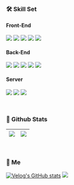 ### 🛠️ Skill Set
<h4 align="left">Front-End</h4>
<p align="left">
  <img src="https://img.shields.io/badge/JavaScript-F7DF1E?style=flat-square&logo=JavaScript&logoColor=black">
  <img src="https://img.shields.io/badge/HTML5-E34F26?style=flat-square&logo=HTML5&logoColor=white">
  <img src="https://img.shields.io/badge/CSS3-1572B6?style=flat-square&logo=CSS3&logoColor=white">
  <img src="https://img.shields.io/badge/react-61DAFB?style=flat-square&logo=react&logoColor=white">
  <img src="https://img.shields.io/badge/Figma-F24E1E?style=flat-square&logo=Figma&logoColor=white">
</p>

<h4 align="left">Back-End</h4>
<p align="left">
  <img src="https://img.shields.io/badge/Java-007396?style=flat-square&logo=Java&logoColor=white">
  <img src="https://img.shields.io/badge/spring-6DB33F?style=flat-square&logo=spring&logoColor=white">
  <img src="https://img.shields.io/badge/thymeleaf-005F0F?style=flat-square&logo=thymeleaf&logoColor=white">
  <img src="https://img.shields.io/badge/gradle-02303A?style=flat-square&logo=gradle&logoColor=white">
  <img src="https://img.shields.io/badge/node.js-5FA04E?style=flat-square&logo=nodedotjs&logoColor=white">
</p>

<h4 align="left">Server</h4>
<p align="left">
  <img src="https://img.shields.io/badge/Apache Tomcat-F8DC75?style=flat-square&logo=apachetomcat&logoColor=black"/>
  <img src="https://img.shields.io/badge/Oracle-F80000?style=flat-square&logo=Oracle&logoColor=white">
  <img src="https://img.shields.io/badge/dbeaver-382923?style=flat-square&logo=dbeaver&logoColor=white">
</p>
</p>

<br>

### 🔗 Github Stats
<table>
  <thead>
    <tr>
      <th>
          <a href="https://github.com/anuraghazra/github-readme-stats">
            <img align="center" src="https://github-readme-stats.vercel.app/api?username=skcks98&show_icons=true&count_private=true&hide=contribs&hide_border=true&theme=graywhite" />
        </a>
      </th>
      <th>
        <a href="https://github.com/anuraghazra/github-readme-stats">
         <img align="center" src="https://github-readme-stats.vercel.app/api/top-langs/?username=skcks98&layout=compact&hide_border=true&theme=graywhite" />
        </a>
      </th>
    </tr>
  </thead>
</table>

<br>

### 🪪 Me
[![Velog's GitHub stats](https://velog-readme-stats.vercel.app/api/badge?name=smileperson)](https://velog.io/@smileperson)
<a href="mailto:skcks98@gmail.com"><img src="https://img.shields.io/badge/gmail-EA4335?style=flat-square&logo=gmail&logoColor=white&link=soomin9@naver.com"/></a>
